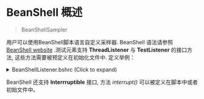 # BeanShell 概述

> BeanShellSampler 

用户可以使用BeanShell脚本语言自定义采样器. BeanShell 语法请参照 [BeanShell website](http://www.beanshell.org) .测试元素支持 **ThreadListener** 与 **TestListener** 的接口方法, 这些方法需要被预定义在初始化文件中. 定义举例：
<details>
<summary>BeanShellListener.bshrc (Click to expand)</summary>
	
	// Example BeanShell Listener definitions
	
	// ThreadListener methods

	threadStarted(){
		print("threadStarted");
	}

	threadFinished(){
		print("threadFinished");
	}

	// TestListener methods

	testStarted(){
		print("testStarted");
	}

	testEnded(){
		print("testEnded");
	}

	testStarted(String s){
		print("testStarted "+s);
	}

	testEnded(String s){
		print("testEnded "+s);
	}
</details>	

BeanShell 还支持 **Interrruptible** 接口, 方法 _interrupt()_ 可以被定义在脚本中或者初始文件中。
